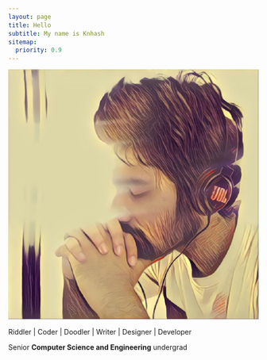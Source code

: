 ```yaml
---
layout: page
title: Hello
subtitle: My name is Knhash
sitemap:
  priority: 0.9
---
```


<img src="/assets/img/face.jpg" id="about-img">

<div id="describe-text">
<p>Riddler | Coder | Doodler | Writer | Designer | Developer</p>
<p> Senior <strong>Computer Science and Engineering</strong> undergrad</p>
</div>